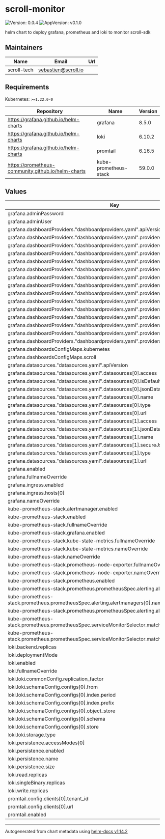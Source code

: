 # scroll-monitor

![Version: 0.0.4](https://img.shields.io/badge/Version-0.0.4-informational?style=flat-square) ![AppVersion: v0.1.0](https://img.shields.io/badge/AppVersion-v0.1.0-informational?style=flat-square)

helm chart to deploy grafana, prometheus and loki to monitor scroll-sdk

## Maintainers

| Name | Email | Url |
| ---- | ------ | --- |
| scroll-tech | <sebastien@scroll.io> |  |

## Requirements

Kubernetes: `>=1.22.0-0`

| Repository | Name | Version |
|------------|------|---------|
| https://grafana.github.io/helm-charts | grafana | 8.5.0 |
| https://grafana.github.io/helm-charts | loki | 6.10.2 |
| https://grafana.github.io/helm-charts | promtail | 6.16.5 |
| https://prometheus-community.github.io/helm-charts | kube-prometheus-stack | 59.0.0 |

## Values

| Key | Type | Default | Description |
|-----|------|---------|-------------|
| grafana.adminPassword | string | `"scroll-sdk"` |  |
| grafana.adminUser | string | `"admin"` |  |
| grafana.dashboardProviders."dashboardproviders.yaml".apiVersion | int | `1` |  |
| grafana.dashboardProviders."dashboardproviders.yaml".providers[0].disableDeletion | bool | `false` |  |
| grafana.dashboardProviders."dashboardproviders.yaml".providers[0].editable | bool | `true` |  |
| grafana.dashboardProviders."dashboardproviders.yaml".providers[0].folder | string | `"scroll"` |  |
| grafana.dashboardProviders."dashboardproviders.yaml".providers[0].name | string | `"scroll"` |  |
| grafana.dashboardProviders."dashboardproviders.yaml".providers[0].options.path | string | `"/var/lib/grafana/dashboards/scroll/"` |  |
| grafana.dashboardProviders."dashboardproviders.yaml".providers[0].orgId | int | `1` |  |
| grafana.dashboardProviders."dashboardproviders.yaml".providers[0].type | string | `"file"` |  |
| grafana.dashboardProviders."dashboardproviders.yaml".providers[1].disableDeletion | bool | `false` |  |
| grafana.dashboardProviders."dashboardproviders.yaml".providers[1].editable | bool | `true` |  |
| grafana.dashboardProviders."dashboardproviders.yaml".providers[1].folder | string | `"kubernetes"` |  |
| grafana.dashboardProviders."dashboardproviders.yaml".providers[1].name | string | `"kubernetes"` |  |
| grafana.dashboardProviders."dashboardproviders.yaml".providers[1].options.path | string | `"/var/lib/grafana/dashboards/kubernetes/"` |  |
| grafana.dashboardProviders."dashboardproviders.yaml".providers[1].orgId | int | `1` |  |
| grafana.dashboardProviders."dashboardproviders.yaml".providers[1].type | string | `"file"` |  |
| grafana.dashboardsConfigMaps.kubernetes | string | `"grafana-kubernetes-dashboards"` |  |
| grafana.dashboardsConfigMaps.scroll | string | `"grafana-scroll-dashboards"` |  |
| grafana.datasources."datasources.yaml".apiVersion | int | `1` |  |
| grafana.datasources."datasources.yaml".datasources[0].access | string | `"proxy"` |  |
| grafana.datasources."datasources.yaml".datasources[0].isDefault | bool | `true` |  |
| grafana.datasources."datasources.yaml".datasources[0].jsonData.timeInterval | string | `"30s"` |  |
| grafana.datasources."datasources.yaml".datasources[0].name | string | `"Prometheus"` |  |
| grafana.datasources."datasources.yaml".datasources[0].type | string | `"prometheus"` |  |
| grafana.datasources."datasources.yaml".datasources[0].url | string | `"http://prometheus-prometheus:9090"` |  |
| grafana.datasources."datasources.yaml".datasources[1].access | string | `"proxy"` |  |
| grafana.datasources."datasources.yaml".datasources[1].jsonData.httpHeaderName1 | string | `"X-Scope-OrgID"` |  |
| grafana.datasources."datasources.yaml".datasources[1].name | string | `"Loki"` |  |
| grafana.datasources."datasources.yaml".datasources[1].secureJsonData.httpHeaderValue1 | string | `"1"` |  |
| grafana.datasources."datasources.yaml".datasources[1].type | string | `"loki"` |  |
| grafana.datasources."datasources.yaml".datasources[1].url | string | `"http://loki:3100"` |  |
| grafana.enabled | bool | `true` |  |
| grafana.fullnameOverride | string | `"grafana"` |  |
| grafana.ingress.enabled | bool | `true` |  |
| grafana.ingress.hosts[0] | string | `"grafana.scrollsdk"` |  |
| grafana.nameOverride | string | `"grafana"` |  |
| kube-prometheus-stack.alertmanager.enabled | bool | `true` |  |
| kube-prometheus-stack.enabled | bool | `true` |  |
| kube-prometheus-stack.fullnameOverride | string | `"prometheus"` |  |
| kube-prometheus-stack.grafana.enabled | bool | `false` |  |
| kube-prometheus-stack.kube-state-metrics.fullnameOverride | string | `"kube-state-metrics"` |  |
| kube-prometheus-stack.kube-state-metrics.nameOverride | string | `"kube-state-metrics"` |  |
| kube-prometheus-stack.nameOverride | string | `"prometheus"` |  |
| kube-prometheus-stack.prometheus-node-exporter.fullnameOverride | string | `"node-exporter"` |  |
| kube-prometheus-stack.prometheus-node-exporter.nameOverride | string | `"node-exporter"` |  |
| kube-prometheus-stack.prometheus.enabled | bool | `true` |  |
| kube-prometheus-stack.prometheus.prometheusSpec.alerting.alertmanagers[0].name | string | `"alertmanager-main"` |  |
| kube-prometheus-stack.prometheus.prometheusSpec.alerting.alertmanagers[0].namespace | string | `"default"` |  |
| kube-prometheus-stack.prometheus.prometheusSpec.alerting.alertmanagers[0].port | string | `"web"` |  |
| kube-prometheus-stack.prometheus.prometheusSpec.serviceMonitorSelector.matchExpressions[0].key | string | `"app.kubernetes.io/instance"` |  |
| kube-prometheus-stack.prometheus.prometheusSpec.serviceMonitorSelector.matchExpressions[0].operator | string | `"Exists"` |  |
| loki.backend.replicas | int | `0` |  |
| loki.deploymentMode | string | `"SingleBinary"` |  |
| loki.enabled | bool | `true` |  |
| loki.fullnameOverride | string | `"loki"` |  |
| loki.loki.commonConfig.replication_factor | int | `1` |  |
| loki.loki.schemaConfig.configs[0].from | string | `"2024-01-01"` |  |
| loki.loki.schemaConfig.configs[0].index.period | string | `"24h"` |  |
| loki.loki.schemaConfig.configs[0].index.prefix | string | `"loki_index_"` |  |
| loki.loki.schemaConfig.configs[0].object_store | string | `"filesystem"` |  |
| loki.loki.schemaConfig.configs[0].schema | string | `"v13"` |  |
| loki.loki.schemaConfig.configs[0].store | string | `"tsdb"` |  |
| loki.loki.storage.type | string | `"filesystem"` |  |
| loki.persistence.accessModes[0] | string | `"ReadWriteOnce"` |  |
| loki.persistence.enabled | bool | `true` |  |
| loki.persistence.name | string | `"loki-pvc"` |  |
| loki.persistence.size | string | `"10Gi"` |  |
| loki.read.replicas | int | `0` |  |
| loki.singleBinary.replicas | int | `1` |  |
| loki.write.replicas | int | `0` |  |
| promtail.config.clients[0].tenant_id | int | `1` |  |
| promtail.config.clients[0].url | string | `"http://loki:3100/loki/api/v1/push"` |  |
| promtail.enabled | bool | `true` |  |

----------------------------------------------
Autogenerated from chart metadata using [helm-docs v1.14.2](https://github.com/norwoodj/helm-docs/releases/v1.14.2)
